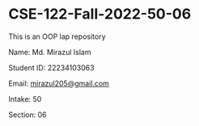 # CSE-122-Fall-2022-50-06
This is an OOP lap repository 

Name: Md. Mirazul Islam

Student ID: 22234103063

Email: mirazul205@gmail.com

Intake: 50

Section: 06
